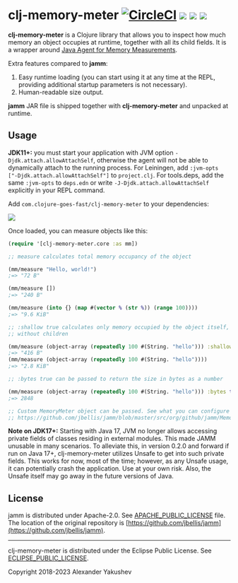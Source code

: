 # clj-memory-meter [![CircleCI](https://img.shields.io/circleci/build/github/clojure-goes-fast/clj-memory-meter/master.svg)](https://dl.circleci.com/status-badge/redirect/gh/clojure-goes-fast/clj-memory-meter/tree/master) ![](https://img.shields.io/badge/dependencies-none-brightgreen) [![](https://img.shields.io/clojars/dt/com.clojure-goes-fast/clj-memory-meter?color=teal)](https://clojars.org/com.clojure-goes-fast/clj-memory-meter) [![](https://img.shields.io/badge/-changelog-blue.svg)](CHANGELOG.md)

**clj-memory-meter** is a Clojure library that allows you to inspect how much
memory an object occupies at runtime, together with all its child fields. It is
a wrapper around [Java Agent for Memory
Measurements](https://github.com/jbellis/jamm).

Extra features compared to **jamm**:

1. Easy runtime loading (you can start using it at any time at the REPL,
   providing additional startup parameters is not necessary).
2. Human-readable size output.

**jamm** JAR file is shipped together with **clj-memory-meter** and unpacked at
runtime.

## Usage

**JDK11+:** you must start your application with JVM option
`-Djdk.attach.allowAttachSelf`, otherwise the agent will not be able to
dynamically attach to the running process. For Leiningen, add `:jvm-opts
["-Djdk.attach.allowAttachSelf"]` to `project.clj`. For tools.deps, add the same
`:jvm-opts` to `deps.edn` or write `-J-Djdk.attach.allowAttachSelf` explicitly
in your REPL command.

Add `com.clojure-goes-fast/clj-memory-meter` to your dependencies:

[![](https://clojars.org/com.clojure-goes-fast/clj-memory-meter/latest-version.svg)](https://clojars.org/com.clojure-goes-fast/clj-memory-meter)

Once loaded, you can measure objects like this:

```clojure
(require '[clj-memory-meter.core :as mm])

;; measure calculates total memory occupancy of the object

(mm/measure "Hello, world!")
;=> "72 B"

(mm/measure [])
;=> "240 B"

(mm/measure (into {} (map #(vector % (str %)) (range 100))))
;=> "9.6 KiB"

;; :shallow true calculates only memory occupied by the object itself,
;; without children

(mm/measure (object-array (repeatedly 100 #(String. "hello"))) :shallow true)
;=> "416 B"
(mm/measure (object-array (repeatedly 100 #(String. "hello"))))
;=> "2.8 KiB"

;; :bytes true can be passed to return the size in bytes as a number

(mm/measure (object-array (repeatedly 100 #(String. "hello"))) :bytes true)
;=> 2848

;; Custom MemoryMeter object can be passed. See what you can configure here:
;; https://github.com/jbellis/jamm/blob/master/src/org/github/jamm/MemoryMeter.java
```

**Note on JDK17+:** Starting with Java 17, JVM no longer allows accessing
private fields of classes residing in external modules. This made JAMM unusable
in many scenarios. To alleviate this, in version 0.2.0 and forward if run on
Java 17+, clj-memory-meter utilizes Unsafe to get into such private fields. This
works for now, most of the time; however, as any Unsafe usage, it can
potentially crash the application. Use at your own risk. Also, the Unsafe itself
may go away in the future versions of Java.

## License

jamm is distributed under Apache-2.0.
See [APACHE_PUBLIC_LICENSE](license/APACHE_PUBLIC_LICENSE) file. The location of the original
repository
is
[https://github.com/jbellis/jamm](https://github.com/jbellis/jamm).

---

clj-memory-meter is distributed under the Eclipse Public License.
See [ECLIPSE_PUBLIC_LICENSE](license/ECLIPSE_PUBLIC_LICENSE).

Copyright 2018-2023 Alexander Yakushev
